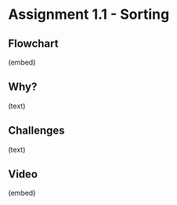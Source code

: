 # Assignment 1.1 - Sorting

## Flowchart

(embed)

## Why?

(text)

## Challenges

(text)

## Video

(embed)